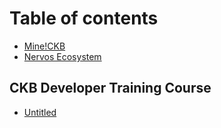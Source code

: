 # Table of contents

* [Mine!CKB](README.md)
* [Nervos Ecosystem](nervos-partnerships.md)

## CKB Developer Training Course

* [Untitled](ckb-developer-training-course/untitled.md)

